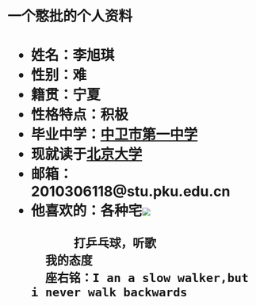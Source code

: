 <body>
    <h1>一个憨批的个人资料<h1>
    <ul>
      <li>姓名：李旭琪
      <li>性别：难  
      <li>籍贯：宁夏
      <li>性格特点：积极
      <li>毕业中学：<a href="https://yun.nxeduyun.com/index.php?r=space/school/portal/index&sid=a8bc636b314a4d659ed2f182ab288537">中卫市第一中学</a>
      <li>现就读于<a href="https://news.pku.edu.cn/xwzh/acd51eb3b0984bc29d02df98de26b1ae.htm">北京大学</a>	
      <li>邮箱：2010306118@stu.pku.edu.cn
      <li>他喜欢的：各种宅<img src="https://timgsa.baidu.com/timg?image&quality=80&size=b9999_10000&sec=1602398423795&di=93c437d942cd6f0d0f4c46e73475ff79&imgtype=0&src=http%3A%2F%2Fn.sinaimg.cn%2Fsinacn20111%2F580%2Fw690h690%2F20190120%2F08be-hrvcwnm0324865.jpg"/>
          
          打乒乓球，听歌
      我的态度
      座右铭：I an a slow walker,but i never walk backwards 
      
